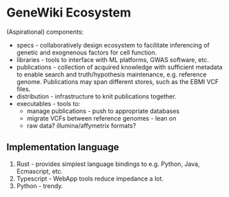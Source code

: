 # GeneWiki Ecosystem

(Aspirational) components:

- specs - collaboratively design ecosystem to facilitate inferencing of genetic and exognenous factors for cell function.
- libraries - tools to interface with ML platforms, GWAS software, etc.
- publications - collection of acquired knowledge with sufficient metadata to enable search and truth/hypothesis maintenance, e.g. reference genome. Publications may span different stores, such as the EBMI VCF files.
- distribution - infrastructure to knit publications together.
- executables - tools to:
  - manage publications - push to appropriate databases
  - migrate VCFs between reference genomes - lean on 
  - raw data? illumina/affymetrix formats?
  
  
## Implementation language

1. Rust - provides simplest language bindings to e.g. Python, Java, Ecmascript, etc.
2. Typescript - WebApp tools reduce impedance a lot.
3. Python - trendy.
